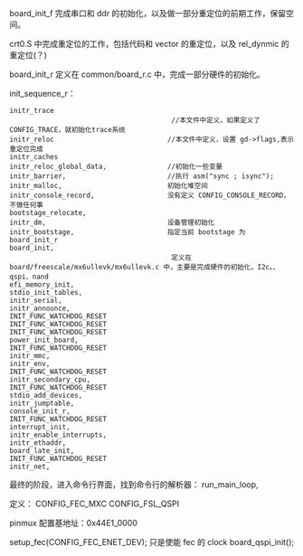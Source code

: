 board_init_f 完成串口和 ddr 的初始化，以及做一部分重定位的前期工作，保留空间。  

crt0.S 中完成重定位的工作，包括代码和 vector 的重定位，以及 rel_dynmic 的重定位(？)

board_init_r 定义在 common/board_r.c 中，完成一部分硬件的初始化。 

init_sequence_r：

    initr_trace                               
                                            //本文件中定义，如果定义了 CONFIG_TRACE，就初始化trace系统
    initr_reloc                            //本文件中定义，设置 gd->flags,表示重定位完成
    initr_caches
    initr_reloc_global_data,               //初始化一些变量
    initr_barrier,                         //执行 asm("sync ; isync");
    initr_malloc,                          初始化堆空间
    initr_console_record,                  没有定义 CONFIG_CONSOLE_RECORD，不做任何事
    bootstage_relocate,                    
    initr_dm,                              设备管理初始化
    initr_bootstage,                       指定当前 bootstage 为 board_init_r
    board_init,                            
                                            定义在 board/freescale/mx6ullevk/mx6ullevk.c 中，主要是完成硬件的初始化，I2c。、qspi、nand
    efi_memory_init,                        
    stdio_init_tables, 
    initr_serial,
    initr_announce,
    INIT_FUNC_WATCHDOG_RESET
    INIT_FUNC_WATCHDOG_RESET
    INIT_FUNC_WATCHDOG_RESET
    power_init_board,
    INIT_FUNC_WATCHDOG_RESET
    initr_mmc,
    initr_env,
    INIT_FUNC_WATCHDOG_RESET
    initr_secondary_cpu,
    INIT_FUNC_WATCHDOG_RESET
    stdio_add_devices,
    initr_jumptable,
    console_init_r,
    INIT_FUNC_WATCHDOG_RESET
    interrupt_init,
    initr_enable_interrupts,
    initr_ethaddr,
    board_late_init,
    INIT_FUNC_WATCHDOG_RESET
    initr_net,



最终的阶段，进入命令行界面，找到命令行的解析器：
    run_main_loop,





定义：
CONFIG_FEC_MXC 
CONFIG_FSL_QSPI


pinmux 配置基地址：0x44E1_0000

setup_fec(CONFIG_FEC_ENET_DEV);  只是使能 fec 的 clock
board_qspi_init();
